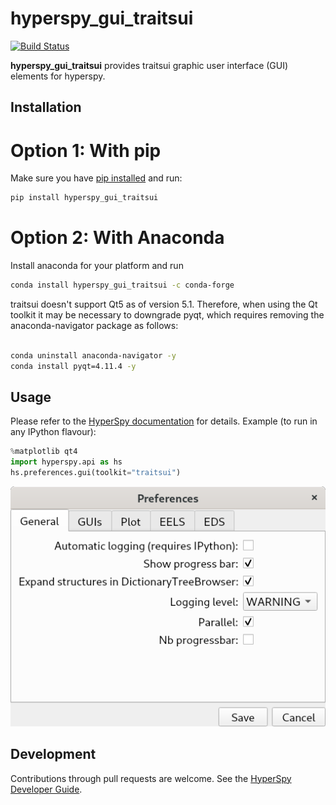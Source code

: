 # hyperspy_gui_traitsui
[![Build Status](https://travis-ci.org/hyperspy/hyperspy_gui_traitsui.svg?branch=master)](https://travis-ci.org/hyperspy/hyperspy_gui_traitsui)



**hyperspy_gui_traitsui** provides traitsui graphic user interface (GUI) elements for hyperspy.


## Installation

# Option 1: With pip
Make sure you have
[pip installed](https://pip.pypa.io/en/stable/installing/) and run:

```bash
pip install hyperspy_gui_traitsui
```

# Option 2: With Anaconda

Install anaconda for your platform and run

```bash
conda install hyperspy_gui_traitsui -c conda-forge

```
traitsui doesn't support Qt5 as of version 5.1. Therefore, when using the
Qt toolkit it may be necessary to downgrade pyqt, which requires removing
the anaconda-navigator package as follows:

```bash

conda uninstall anaconda-navigator -y
conda install pyqt=4.11.4 -y
```

## Usage

Please refer to the [HyperSpy documentation](http://hyperspy.org/hyperspy-doc/current/index.html) for details. Example (to run in any IPython flavour):

```python
%matplotlib qt4
import hyperspy.api as hs
hs.preferences.gui(toolkit="traitsui")
```
![alt text](https://github.com/hyperspy/hyperspy_gui_traitsui/raw/master/images/preferences_gui.png "HyperSpy preferences ipywidget")


## Development

Contributions through pull requests are welcome. See the
[HyperSpy Developer Guide](http://hyperspy.org/hyperspy-doc/current/dev_guide.html).
